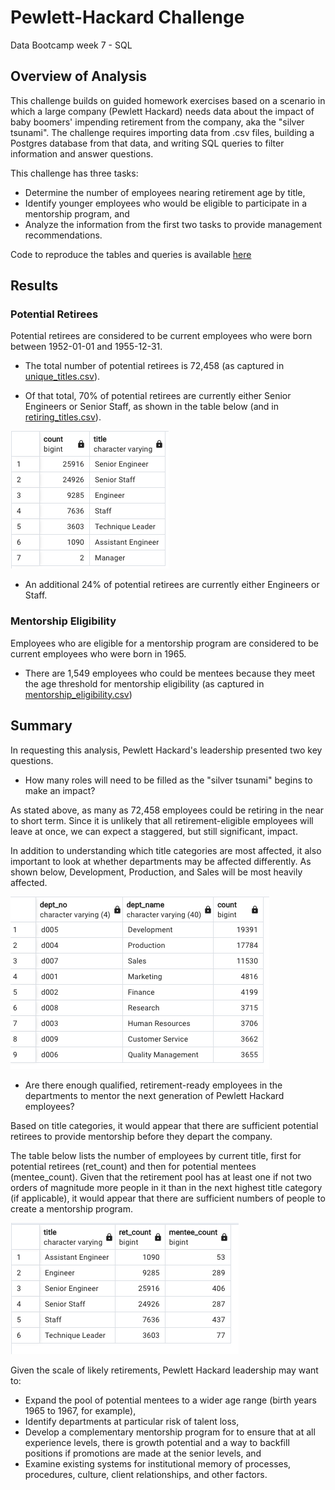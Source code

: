 # Pewlett-Hackard Challenge
Data Bootcamp week 7 - SQL

## Overview of Analysis
This challenge builds on guided homework exercises based on a scenario in which a large company (Pewlett Hackard) needs data about the impact of baby boomers' impending retirement from the company, aka the "silver tsunami". The challenge requires importing data from .csv files, building a Postgres database from that data, and writing SQL queries to filter information and answer questions.

This challenge has three tasks:
* Determine the number of employees nearing retirement age by title,
* Identify younger employees who would be eligible to participate in a mentorship program, and
* Analyze the information from the first two tasks to provide management recommendations.

Code to reproduce the tables and queries is available [here](https://github.com/larabjork/pewlett-hackard-analysis/blob/main/queries/Employee_Database_challenge.sql)

## Results

### Potential Retirees
Potential retirees are considered to be current employees who were born between 1952-01-01 and 1955-12-31.

* The total number of potential retirees is 72,458 (as captured in [unique_titles.csv](https://github.com/larabjork/pewlett-hackard-analysis/blob/main/data/unique_titles.csv)).

* Of that total, 70% of potential retirees are currently either Senior Engineers or Senior Staff, as shown in the table below (and in [retiring_titles.csv](https://github.com/larabjork/pewlett-hackard-analysis/blob/main/data/retiring_titles.csv)).

![table with potential retirees by title](https://github.com/larabjork/pewlett-hackard-analysis/blob/main/resources/retiring_titles.png)

* An additional 24% of potential retirees are currently either Engineers or Staff.

### Mentorship Eligibility
Employees who are eligible for a mentorship program are considered to be current employees who were born in 1965.

* There are 1,549 employees who could be mentees because they meet the age threshold for mentorship eligibility (as captured in [mentorship_eligibility.csv](https://github.com/larabjork/pewlett-hackard-analysis/blob/main/data/mentorship_eligibility.csv))

## Summary
In requesting this analysis, Pewlett Hackard's leadership presented two key questions. 

* How many roles will need to be filled as the "silver tsunami" begins to make an impact?

As stated above, as many as 72,458 employees could be retiring in the near to short term. Since it is unlikely that all retirement-eligible employees will leave at once, we can expect a staggered, but still significant, impact.  

In addition to understanding which title categories are most affected, it also important to look at whether departments may be affected differently. As shown below, Development, Production, and Sales will be most heavily affected.

![table with counts of retiring employees by department](https://github.com/larabjork/pewlett-hackard-analysis/blob/main/resources/ret_count_by_dept.png)

* Are there enough qualified, retirement-ready employees in the departments to mentor the next generation of Pewlett Hackard employees? 

Based on title categories, it would appear that there are sufficient potential retirees to provide mentorship before they depart the company. 

The table below lists the number of employees by current title, first for potential retirees (ret_count) and then for potential mentees (mentee_count). Given that the retirement pool has at least one if not two orders of magnitude more people in it than in the next highest title category (if applicable), it would appear that there are sufficient numbers of people to create a mentorship program.

![title categories with counts by retirees, mentees](https://github.com/larabjork/pewlett-hackard-analysis/blob/main/resources/count_retire_mentor_titles.png)

Given the scale of likely retirements, Pewlett Hackard leadership may want to:

* Expand the pool of potential mentees to a wider age range (birth years 1965 to 1967, for example),
* Identify departments at particular risk of talent loss,
* Develop a complementary mentorship program for to ensure that at all experience levels, there is growth potential and a way to backfill positions if promotions are made at the senior levels, and
* Examine existing systems for institutional memory of processes, procedures, culture, client relationships, and other factors.







